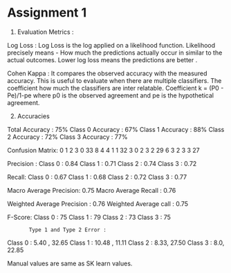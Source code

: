 # Assignment 1

1) Evaluation Metrics :

Log Loss :
Log Loss is the log applied on a likelihood function.
Likelihood precisely means - How much the predictions actually occur in similar to the actual outcomes.
Lower log loss means the predictions are better .

Cohen Kappa :
It compares the observed accuracy with the measured accuracy. This is useful to evaluate when there are multiple classifiers.
The coefficient how much the classifiers are inter relatable.
Coefficient k = (P0 - Pe)/1-pe
where p0 is the observed agreement and pe is the hypothetical agreement.

2) Accuracies 

Total Accuracy : 75%
Class 0 Accuracy : 67%
Class 1 Accuracy : 88%
Class 2 Accuracy : 72%
Class 3 Accuracy : 77%

Confusion Matrix:
            0  1  2  3
        0   33 8  4  4
        1   1 32  3  0
        2   3  2 29  6 
        3   2  3  3  27 
        
 Precision :
 Class 0 : 0.84
 Class 1 : 0.71
 Class 2 : 0.74
 Class 3 : 0.72
 
 Recall:
 Class 0 : 0.67
 Class 1 : 0.68
 Class 2 : 0.72
 Class 3 : 0.77
 
 Macro Average Precision: 0.75
 Macro Average Recall : 0.76 
 
 Weighted Average Precision : 0.76 
 Weighted Average call : 0.75 
 
 F-Score:
 Class 0 : 75 
 Class 1 : 79 
 Class 2 : 73 
 Class 3 : 75 
 
           Type 1 and Type 2 Error :
 Class 0 : 5.40 , 32.65
 Class 1 : 10.48 , 11.11
 Class 2 : 8.33, 27.50 
 Class 3 : 8.0, 22.85 
 
 Manual values are same as SK learn values.


